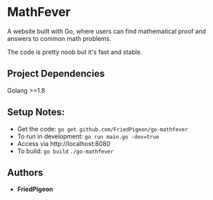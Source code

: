 # MathFever
A website built with Go, where users can find mathematical proof and answers to common math problems.

The code is pretty noob but it's fast and stable.

## Project Dependencies 
Golang >=1.8

## Setup Notes:
* Get the code:
`go get github.com/FriedPigeon/go-mathfever`
* To run in development:
`go run main.go -dev=true`
* Access via http://localhost:8080
* To build: `go build` `./go-mathfever`

## Authors
* **FriedPigeon**
